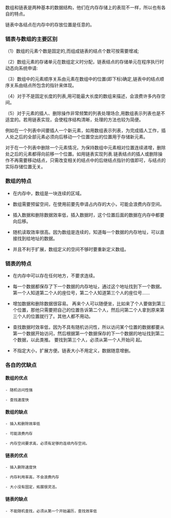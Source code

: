 数组和链表是两种基本的数据结构，他们在内存存储上的表现不一样，所以也有各自的特点。

链表中各结点在内存中的存放位置是任意的。

### 链表与数组的主要区别

（1）数组的元素个数是固定的,而组成链表的结点个数可按需要增减;

（2）数组元素的存诸单元在数组定义时分配，链表结点的存储单元在程序执行时动态向系统申请:

（3）数组中的元素顺序关系由元素在数组中的位置(即下标)确定,链表中的结点顺序关系由结点所包含的指针来体现。

（4）对于不是固定长度的列表,用可能最大长度的数组来描述，会浪费许多内存空间。

（5）对于元素的插人、删除操作非常频繁的列表处理场合,用数组表示列表也是不适宜的。若用链表实现，会使程序结构清晰，处理的方法也较为简便。

例如在一个列表中间要插人一个新元素，如用数组表示列表，为完成插人工作，插人处之后的全部元素必须向后移动一个位置空出的位置用于存储新元素。

对于在一个列表中删除一个元素情况，为保持数组中元素相对位置连续递增，删除处之后的元素都得向前移一个位置。如用链表实现列表.链表结点的插人或删除操作不再需要移动结点，只需改变相关的结点中的后继结点指针的值即可，与结点的实际存储位置无关。

### 数组的特点

  - 在内存中，数组是一块连续的区域。 

  - 数组需要预留空间，在使用前要先申请占内存的大小，可能会浪费内存空间。 

  - 插入数据和删除数据效率低，插入数据时，这个位置后面的数据在内存中都要向后移。

  - 随机读取效率很高。因为数组是连续的，知道每一个数据的内存地址，可以直接找到给地址的数据。

  - 并且不利于扩展，数组定义的空间不够时要重新定义数组。

### 链表的特点

  - 在内存中可以存在任何地方，不要求连续。 

  - 每一个数据都保存了下一个数据的内存地址，通过这个地址找到下一个数据。 第一个人知道第二个人的座位号，第二个人知道第三个人的座位号……

  - 增加数据和删除数据很容易。 再来个人可以随便坐，比如来了个人要做到第三个位置，那他只需要把自己的位置告诉第二个人，然后问第二个人拿到原来第三个人的位置就行了。其他人都不用动。

  - 查找数据时效率低，因为不具有随机访问性，所以访问某个位置的数据都要从第一个数据开始访问，然后根据第一个数据保存的下一个数据的地址找到第二个数据，以此类推。 要找到第三个人，必须从第一个人开始问
  起。
  - 不指定大小，扩展方便。链表大小不用定义，数据随意增删。

### 各自的优缺点

  #### 数组的优点

    - 随机访问性强

    - 查找速度快

  #### 数组的缺点
  
    - 插入和删除效率低

    - 可能浪费内存

    - 内存空间要求高，必须有足够的连续内存空间。

  #### 链表的优点

    - 插入删除速度快

    - 内存利用率高，不会浪费内存

    - 大小没有固定，拓展很灵活。

  #### 链表的缺点

    - 不能随机查找，必须从第一个开始遍历，查找效率低
